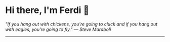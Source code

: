<h1>Hi there, I'm Ferdi 👋</h1>

<p><em>
  "If you hang out with chickens, you're going to cluck and if you hang out with eagles, you're going to fly." — Steve Maraboli
</em></p>

---
